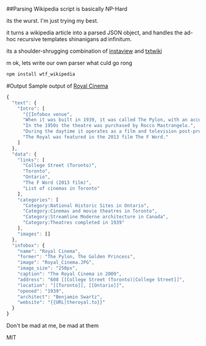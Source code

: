 ##Parsing Wikipedia script is basically NP-Hard

its the wurst. I'm just trying my best.

it turns a wikipedia article into a parsed JSON object, and handles the ad-hoc recursive templates shinanigans ad infinitum.

its a shoulder-shrugging combination of [instaview](https://en.wikipedia.org/wiki/User:Pilaf/InstaView) and [txtwiki](https://github.com/joaomsa/txtwiki.js)

m ok, lets write our own parser what culd go rong
```bash
npm install wtf_wikipedia
````
#Output
Sample output of [Royal Cinema](https://en.wikipedia.org/wiki/Royal_Cinema)
````javascript
{
  "text": {
    "Intro": [
      "{{Infobox venue",
      "When it was built in 1939, it was called The Pylon, with an accompanying large sign at the front of the theatre. It included a roller-skating rink at the rear of the theatre, and a dance hall on the second floor.",
      "In the 1950s the theatre was purchased by Rocco Mastrangelo.",
      "During the daytime it operates as a film and television post-production studio.",
      "The Royal was featured in the 2013 film The F Word."
    ]
  },
  "data": {
    "links": [
      "College Street (Toronto)",
      "Toronto",
      "Ontario",
      "The F Word (2013 film)",
      "List of cinemas in Toronto"
    ],
    "categories": [
      "Category:National Historic Sites in Ontario",
      "Category:Cinemas and movie theatres in Toronto",
      "Category:Streamline Moderne architecture in Canada",
      "Category:Theatres completed in 1939"
    ],
    "images": []
  },
  "infobox": {
    "name": "Royal Cinema",
    "former": "The Pylon, The Golden Princess",
    "image": "Royal_Cinema.JPG",
    "image_size": "250px",
    "caption": "The Royal Cinema in 2009",
    "address": "608 [[College Street (Toronto)|College Street]]",
    "location": "[[Toronto]], [[Ontario]]",
    "opened": "1939",
    "architect": "Benjamin Swartz",
    "website": "{{URL|theroyal.to}}"
  }
}
````

Don't be mad at me, be mad at them

MIT